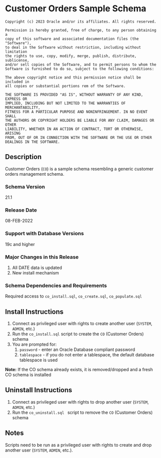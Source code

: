 # Customer Orders Sample Schema 

```
Copyright (c) 2023 Oracle and/or its affiliates. All rights reserved.

Permission is hereby granted, free of charge, to any person obtaining a
copy of this software and associated documentation files (the "Software"),
to deal in the Software without restriction, including without limitation
the rights to use, copy, modify, merge, publish, distribute, sublicense,
and/or sell copies of the Software, and to permit persons to whom the
Software is furnished to do so, subject to the following conditions:

The above copyright notice and this permission notice shall be included in
all copies or substantial portions rem of the Software.

THE SOFTWARE IS PROVIDED "AS IS", WITHOUT WARRANTY OF ANY KIND, EXPRESS OR
IMPLIED, INCLUDING BUT NOT LIMITED TO THE WARRANTIES OF MERCHANTABILITY,
FITNESS FOR A PARTICULAR PURPOSE AND NONINFRINGEMENT. IN NO EVENT SHALL
THE AUTHORS OR COPYRIGHT HOLDERS BE LIABLE FOR ANY CLAIM, DAMAGES OR OTHER
LIABILITY, WHETHER IN AN ACTION OF CONTRACT, TORT OR OTHERWISE, ARISING
FROM, OUT OF OR IN CONNECTION WITH THE SOFTWARE OR THE USE OR OTHER
DEALINGS IN THE SOFTWARE.
```

## Description

Customer Orders (`CO`) is a sample schema resembling a generic customer orders management schema.

### Schema Version

21.1

### Release Date

08-FEB-2022

### Support with Database Versions

19c and higher

### Major Changes in this Release

1. All DATE data is updated
2. New install mechanism

### Schema Dependencies and Requirements

Required access to `co_install.sql`, `co_create.sql`, `co_populate.sql`

## Install Instructions

1. Connect as privileged user with rights to create another user (`SYSTEM`, `ADMIN`, etc.)
2. Run the `co_install.sql` script to create the `CO` (Customer Orders) schema
3. You are prompted for:
    1. `password` - enter an Oracle Database compliant password
    2. `tablespace` - if you do not enter a tablespace, the default database tablespace is used

**Note:** If the CO schema already exists, it is removed/dropped and 
        a fresh CO schema is installed

## Uninstall Instructions

1. Connect as privileged user with rights to drop another user (`SYSTEM`, `ADMIN`, etc.)
2. Run the `co_uninstall.sql ` script to remove the `CO` (Customer Orders) schema

## Notes

Scripts need to be run as a privileged user with rights to create and drop another user (`SYSTEM`, `ADMIN`, etc.).
